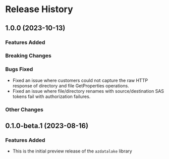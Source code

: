 # Release History

## 1.0.0 (2023-10-13)

### Features Added

### Breaking Changes

### Bugs Fixed
* Fixed an issue where customers could not capture the raw HTTP response of directory and file GetProperties operations.
* Fixed an issue where file/directory renames with source/destination SAS tokens fail with authorization failures.

### Other Changes

## 0.1.0-beta.1 (2023-08-16)

### Features Added

* This is the initial preview release of the `azdatalake` library
